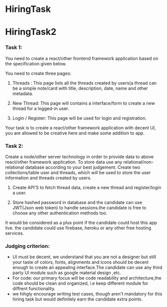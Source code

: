 # HiringTask
# HiringTask2
### Task 1:

You need to create a react/other frontend framework application based on the specification given below.

You need to create three pages:

1. Threads : This page lists all the threads created by users(a thread can be a simple note/card with title, description, date, name and other metadata.

2. New Thread: This page will contains a interface/form to create a new thread for a logged-in user.

3. Login / Register: This page will be used for login and registration. 

Your task is to create a react/other framework application with decent UI, you are allowed to be creative here and make some addition to app. 

### Task 2: 

Create a node/other server technology in order to provide data to above react/other framework application. To store data use any relational/non-relational database according to your best judgement. Create two collections/table user and threads, which will be used to store the user information and threads created by users.

1. Create API'S to fetch thread data, create a new thread and  register/login a user.

2. Store hashed password in database and the candidate can use JWT(Json web token) to handle sessions.the candidate is free to choose any other authentication methods too. 

It would be considered as a plus point if the candidate could host this app live. the candidate could use firebase, heroku or any other free hosting services.


### Judging criterion:
* UI must be decent, we understand that you are not a designer but still your taste of colors, fonts, alignments  and icons should be decent enough to create an appealing interface.The candidate can use any third party UI module such as google material design ,etc.
* For code: our primary focus will be code readability and architecture,the code should be clean and organized, i.e keep different module for diffrent functionality.
* we hihgly encourage writing test cases, though aren't mandatory for this hiring task but would definitely earn the candidate extra points.

